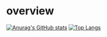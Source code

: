 # overview
[![Anurag's GitHub stats](https://github-readme-stats.vercel.app/api?username=johnnyknoxville1337)](https://github.com/anuraghazra/github-readme-stats)
[![Top Langs](https://github-readme-stats.vercel.app/api/top-langs/?username=johnnyknoxville1337&layout=compact)](https://github.com/anuraghazra/github-readme-stats)
